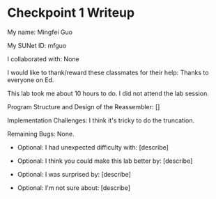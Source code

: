 Checkpoint 1 Writeup
====================

My name: Mingfei Guo

My SUNet ID: mfguo

I collaborated with: None

I would like to thank/reward these classmates for their help: Thanks to everyone on Ed.

This lab took me about 10 hours to do. I did not attend the lab session.

Program Structure and Design of the Reassembler:
[]

Implementation Challenges:
I think it's tricky to do the truncation.

Remaining Bugs:
None.

- Optional: I had unexpected difficulty with: [describe]

- Optional: I think you could make this lab better by: [describe]

- Optional: I was surprised by: [describe]

- Optional: I'm not sure about: [describe]
